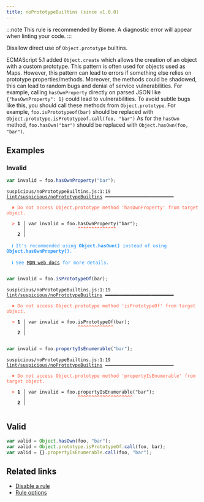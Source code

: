 ```yaml
---
title: noPrototypeBuiltins (since v1.0.0)
---
```



:::note
This rule is recommended by Biome. A diagnostic error will appear when linting your code.
:::

Disallow direct use of `Object.prototype` builtins.

ECMAScript 5.1 added `Object.create` which allows the creation of an object with a custom prototype.
This pattern is often used for objects used as Maps. However, this pattern can lead to errors
if something else relies on prototype properties/methods.
Moreover, the methods could be shadowed, this can lead to random bugs and denial of service
vulnerabilities. For example, calling `hasOwnProperty` directly on parsed JSON like `{"hasOwnProperty": 1}` could lead to vulnerabilities.
To avoid subtle bugs like this, you should call these methods from `Object.prototype`.
For example, `foo.isPrototypeof(bar)` should be replaced with `Object.prototype.isPrototypeof.call(foo, "bar")`
As for the `hasOwn` method, `foo.hasOwn("bar")` should be replaced with `Object.hasOwn(foo, "bar")`.

## Examples

### Invalid

```jsx
var invalid = foo.hasOwnProperty("bar");
```

<pre class="language-text"><code class="language-text">suspicious/noPrototypeBuiltins.js:1:19 <a href="https://biomejs.dev/linter/rules/no-prototype-builtins">lint/suspicious/noPrototypeBuiltins</a> ━━━━━━━━━━━━━━━━━━━━━━━━━

<strong><span style="color: Tomato;">  </span></strong><strong><span style="color: Tomato;">✖</span></strong> <span style="color: Tomato;">Do not access Object.prototype method 'hasOwnProperty' from target object.</span>
  
<strong><span style="color: Tomato;">  </span></strong><strong><span style="color: Tomato;">&gt;</span></strong> <strong>1 │ </strong>var invalid = foo.hasOwnProperty(&quot;bar&quot;);
   <strong>   │ </strong>                  <strong><span style="color: Tomato;">^</span></strong><strong><span style="color: Tomato;">^</span></strong><strong><span style="color: Tomato;">^</span></strong><strong><span style="color: Tomato;">^</span></strong><strong><span style="color: Tomato;">^</span></strong><strong><span style="color: Tomato;">^</span></strong><strong><span style="color: Tomato;">^</span></strong><strong><span style="color: Tomato;">^</span></strong><strong><span style="color: Tomato;">^</span></strong><strong><span style="color: Tomato;">^</span></strong><strong><span style="color: Tomato;">^</span></strong><strong><span style="color: Tomato;">^</span></strong><strong><span style="color: Tomato;">^</span></strong><strong><span style="color: Tomato;">^</span></strong>
    <strong>2 │ </strong>
  
<strong><span style="color: rgb(38, 148, 255);">  </span></strong><strong><span style="color: rgb(38, 148, 255);">ℹ</span></strong> <span style="color: rgb(38, 148, 255);">It's recommended using </span><span style="color: rgb(38, 148, 255);"><strong>Object.hasOwn()</strong></span><span style="color: rgb(38, 148, 255);"> instead of using </span><span style="color: rgb(38, 148, 255);"><strong>Object.hasOwnProperty()</strong></span><span style="color: rgb(38, 148, 255);">.</span>
  
<strong><span style="color: rgb(38, 148, 255);">  </span></strong><strong><span style="color: rgb(38, 148, 255);">ℹ</span></strong> <span style="color: rgb(38, 148, 255);">See </span><span style="color: rgb(38, 148, 255);"><a href="https://developer.mozilla.org/en-US/docs/Web/JavaScript/Reference/Global_Objects/Object/hasOwn">MDN web docs</a></span><span style="color: rgb(38, 148, 255);"> for more details.</span>
  
</code></pre>

```jsx
var invalid = foo.isPrototypeOf(bar);
```

<pre class="language-text"><code class="language-text">suspicious/noPrototypeBuiltins.js:1:19 <a href="https://biomejs.dev/linter/rules/no-prototype-builtins">lint/suspicious/noPrototypeBuiltins</a> ━━━━━━━━━━━━━━━━━━━━━━━━━

<strong><span style="color: Tomato;">  </span></strong><strong><span style="color: Tomato;">✖</span></strong> <span style="color: Tomato;">Do not access Object.prototype method 'isPrototypeOf' from target object.</span>
  
<strong><span style="color: Tomato;">  </span></strong><strong><span style="color: Tomato;">&gt;</span></strong> <strong>1 │ </strong>var invalid = foo.isPrototypeOf(bar);
   <strong>   │ </strong>                  <strong><span style="color: Tomato;">^</span></strong><strong><span style="color: Tomato;">^</span></strong><strong><span style="color: Tomato;">^</span></strong><strong><span style="color: Tomato;">^</span></strong><strong><span style="color: Tomato;">^</span></strong><strong><span style="color: Tomato;">^</span></strong><strong><span style="color: Tomato;">^</span></strong><strong><span style="color: Tomato;">^</span></strong><strong><span style="color: Tomato;">^</span></strong><strong><span style="color: Tomato;">^</span></strong><strong><span style="color: Tomato;">^</span></strong><strong><span style="color: Tomato;">^</span></strong><strong><span style="color: Tomato;">^</span></strong>
    <strong>2 │ </strong>
  
</code></pre>

```jsx
var invalid = foo.propertyIsEnumerable("bar");
```

<pre class="language-text"><code class="language-text">suspicious/noPrototypeBuiltins.js:1:19 <a href="https://biomejs.dev/linter/rules/no-prototype-builtins">lint/suspicious/noPrototypeBuiltins</a> ━━━━━━━━━━━━━━━━━━━━━━━━━

<strong><span style="color: Tomato;">  </span></strong><strong><span style="color: Tomato;">✖</span></strong> <span style="color: Tomato;">Do not access Object.prototype method 'propertyIsEnumerable' from target object.</span>
  
<strong><span style="color: Tomato;">  </span></strong><strong><span style="color: Tomato;">&gt;</span></strong> <strong>1 │ </strong>var invalid = foo.propertyIsEnumerable(&quot;bar&quot;);
   <strong>   │ </strong>                  <strong><span style="color: Tomato;">^</span></strong><strong><span style="color: Tomato;">^</span></strong><strong><span style="color: Tomato;">^</span></strong><strong><span style="color: Tomato;">^</span></strong><strong><span style="color: Tomato;">^</span></strong><strong><span style="color: Tomato;">^</span></strong><strong><span style="color: Tomato;">^</span></strong><strong><span style="color: Tomato;">^</span></strong><strong><span style="color: Tomato;">^</span></strong><strong><span style="color: Tomato;">^</span></strong><strong><span style="color: Tomato;">^</span></strong><strong><span style="color: Tomato;">^</span></strong><strong><span style="color: Tomato;">^</span></strong><strong><span style="color: Tomato;">^</span></strong><strong><span style="color: Tomato;">^</span></strong><strong><span style="color: Tomato;">^</span></strong><strong><span style="color: Tomato;">^</span></strong><strong><span style="color: Tomato;">^</span></strong><strong><span style="color: Tomato;">^</span></strong><strong><span style="color: Tomato;">^</span></strong>
    <strong>2 │ </strong>
  
</code></pre>

## Valid

```jsx
var valid = Object.hasOwn(foo, "bar");
var valid = Object.prototype.isPrototypeOf.call(foo, bar);
var valid = {}.propertyIsEnumerable.call(foo, "bar");
```

## Related links

- [Disable a rule](/linter/#disable-a-lint-rule)
- [Rule options](/linter/#rule-options)
